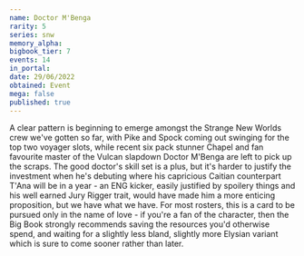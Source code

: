 ```yaml
---
name: Doctor M'Benga
rarity: 5
series: snw
memory_alpha:
bigbook_tier: 7
events: 14
in_portal:
date: 29/06/2022
obtained: Event
mega: false
published: true
---
```


A clear pattern is beginning to emerge amongst the Strange New Worlds crew we've gotten so far, with Pike and Spock coming out swinging for the top two voyager slots, while recent six pack stunner Chapel and fan favourite master of the Vulcan slapdown Doctor M'Benga are left to pick up the scraps. The good doctor's skill set is a plus, but it's harder to justify the investment when he's debuting where his capricious Caitian counterpart T'Ana will be in a year - an ENG kicker, easily justified by spoilery things and his well earned Jury Rigger trait, would have made him a more enticing proposition, but we have what we have. For most rosters, this is a card to be pursued only in the name of love - if you're a fan of the character, then the Big Book strongly recommends saving the resources you'd otherwise spend, and waiting for a slightly less bland, slightly more Elysian variant which is sure to come sooner rather than later.
